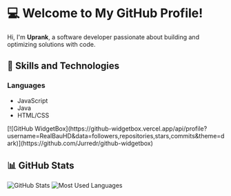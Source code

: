 <h1>💻 Welcome to My GitHub Profile!</h1>

<p>Hi, I'm <strong>Uprank</strong>, a software developer passionate about building and optimizing solutions with code.</p>

<h2>🚀 Skills and Technologies</h2>

<h3>Languages</h3>
<ul>
  <li>JavaScript</li>
  <li>Java</li>
  <li>HTML/CSS</li>
</ul>
[![GitHub WidgetBox](https://github-widgetbox.vercel.app/api/profile?username=RealBauHD&data=followers,repositories,stars,commits&theme=dark)](https://github.com/Jurredr/github-widgetbox)

<h2>📊 GitHub Stats</h2>

<img src="https://github-readme-stats.vercel.app/api?username=RealBauHD&show_icons=true&theme=radical" alt="GitHub Stats" />
<img src="https://github-readme-stats.vercel.app/api/top-langs/?username=RealBauHD&layout=compact&theme=radical" alt="Most Used Languages" />
